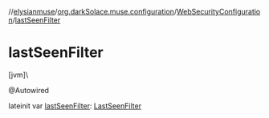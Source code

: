 //[elysianmuse](../../../index.md)/[org.darkSolace.muse.configuration](../index.md)/[WebSecurityConfiguration](index.md)/[lastSeenFilter](last-seen-filter.md)

# lastSeenFilter

[jvm]\

@Autowired

lateinit var [lastSeenFilter](last-seen-filter.md): [LastSeenFilter](../../org.darkSolace.muse.statistics.service/-last-seen-filter/index.md)

